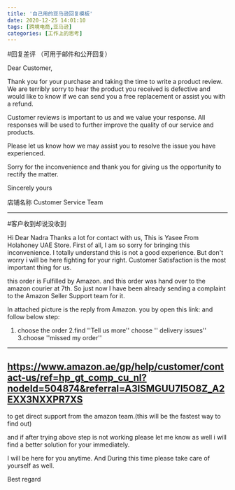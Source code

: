 ```yaml
---
title: '自己用的亚马逊回复模板'
date: 2020-12-25 14:01:10
tags: [跨境电商,亚马逊]
categories: [工作上的思考]
---
```

#回复差评 （可用于邮件和公开回复）

Dear Customer,

Thank you for your purchase and taking the time to write a product review. We are terribly sorry to hear the product you received is defective and would like to know if we can send you a free replacement or assist you with a refund.

Customer reviews is important to us and we value your response. All responses will be used to further improve the quality of our service and products.

Please let us know how we may assist you to resolve the issue you have experienced.

Sorry for the inconvenience and thank you for giving us the opportunity to rectify the matter.



Sincerely yours

店铺名称 Customer Service Team



-----------------------
#客户收到却说没收到

Hi Dear Nadra
Thanks a lot for contact with us, This is Yasee From Holahoney UAE Store.
First of all, I am so sorry for bringing this inconvenience. I totally understand this is not a good experience. But don't worry i will be here fighting for your right. Customer Satisfaction is the most important thing for us.

this order is Fulfilled by Amazon. and this order was hand over to the amazon courier at 7th. So just now I have been already sending a complaint to the Amazon Seller Support team for it.

In attached picture is the reply from Amazon. you by open this link:
and follow below step:
1. choose the order
2.find ''Tell us more'' choose '' delivery issues''
3.choose ''missed my order''
--------------------------------------------
https://www.amazon.ae/gp/help/customer/contact-us/ref=hp_gt_comp_cu_nl?nodeId=504874&referral=A3ISMGUU7I5O8Z_A2EXX3NXXPR7XS
--------------------------------------------
to get direct support from the amazon team.(this will be the fastest way to find out) 

and if after trying above step is not working please let me know as well i will find a better solution for your immediately.

I will be here for you anytime. And During this time please take care of yourself as well.

Best regard

